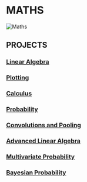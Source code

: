 # MATHS
![Maths](https://media.giphy.com/media/DHqth0hVQoIzS/giphy.gif)

## PROJECTS

### [Linear Algebra](./0x00-linear_algebra)

### [Plotting](./0x01-plotting)

### [Calculus](./0x02-calculus)

### [Probability](./0x03-probability)

### [Convolutions and Pooling](./0x04-convolutions_and_pooling)

### [Advanced Linear Algebra](./0x05-advanced_linear_algebra)

### [Multivariate Probability](./0x06-multivariate_prob)

### [Bayesian Probability](./0x07-bayesian_prob)
